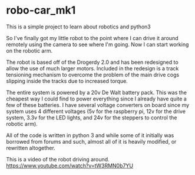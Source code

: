 # robo-car_mk1
This is a simple project to learn about robotics and python3

So I've finally got my little robot to the point where I can drive it around remotely using the camera to see where I'm going. Now I can start working on the robotic arm.

The robot is based off of the Drogerdy 2.0 and has been redesigned to allow the use of much larger motors. Included in the redesign is a track tensioning mechanism to overcome the problem of the main drive cogs slipping inside the tracks due to increased torque.

The entire system is powered by a 20v De Walt battery pack. This was the cheapest way I could find to power everything since I already have quite a few of these batteries. I have several voltage converters on board since my system uses 4 different voltages (5v for the raspberry pi, 12v for the drive system, 3.3v for the LED lights, and 24v for the steppers to control the robotic arm).

All of the code is written in python 3 and while some of it initially was borrowed from forums and such, almost all of it is heavily modified, or rewritten altogether. 

This is a video of the robot driving around. https://www.youtube.com/watch?v=tW3RMN0b7YU
